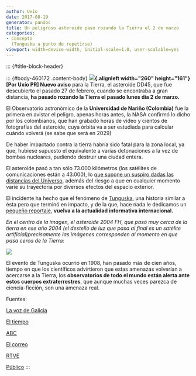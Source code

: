 ```yaml
---
author: Uxio
date: 2017-08-19
generator: pandoc
title: Un peligroso asteroide pasó rozando la Tierra el 2 de marzo
categories:
- Concepto
  (Tunguska a punto de repetirse)
viewport: width=device-width, initial-scale=1.0, user-scalable=yes
---
```


::: {#title-block-header}

::: {#body-460172 .content-body}
**![](http://upload.wikimedia.org/wikipedia/commons/thumb/3/3b/%28253%29_mathilde.jpg/260px-%28253%29_mathilde.jpg){.alignleft
width="260" height="161"}\[Por Uxío PR\] Nuevo aviso** para la Tierra,
el asteroide DD45, que fue descubierto el pasado 27 de febrero, cuando
se encontraba a gran distancia, **ha pasado rozando la Tierra el pasado
lunes día 2 de marzo.**

El Observatorio astronómico de la **Universidad de Nariño (Colombia)**
fue la primera en avistar el peligro, apenas horas antes, la NASA
confirmó lo dicho por los colombianos, que han grabado horas de vídeo y
cientos de fotografías del asteroide, cuya órbita va a ser estudiada
para calcular cuándo volverá (se sabe que será en 2029)

De haber impactado contra la tierra habría sido fatal para la zona
local, ya que, hubiese supuesto el equivalente a varias detonaciones a
la vez de bombas nucleares, pudiendo destruir una ciudad entera.

El asteroide pasó a tan sólo 73.000 kilómetros (los satélites de
comunicaciones están a 43.000), lo [que supone un suspiro dadas las
distancias del
Universo](http://entelequia.bligoo.com/content/view/459499/El_tamano_en_el_Universo_te_sientes_pequeno.html),
además del riesgo a que en cualquier momento varíe su trayectoria por
diversos efectos del espacio exterior.

El incidente ha hecho que el fenómeno de
[Tunguska](http://entelequia.bligoo.com/content/view/453564/El_evento_de_Tunguska_cien_anos_despues.html),
una historia similar a ésta pero que terminó en impacto, y de la que,
hace nada le dedicamos un [pequeño
reportaje](http://entelequia.bligoo.com/content/view/453564/El_evento_de_Tunguska_cien_anos_despues.html),
**vuelva a la actualidad informativa internacional.**

*En el centro de la imagen, el asteroide 2004 FH, que pasó muy cerca de
la tierra en ese año 2004 (el destello de luz que pasa al final es un
satélite artificial)precisamente las imágenes corresponden al momento en
que pasa cerca de la Tierra:*

![](http://upload.wikimedia.org/wikipedia/commons/0/0a/Asteroid_2004_FH.gif)

El evento de Tunguska ocurrió en 1908, han pasado más de cien años,
tiempo en que los científicos advirtieron que estas amenazas volverían a
acercarse a la Tierra, los **observatorios de todo el mundo están alerta
ante estos cuerpos extraterrestres**, que aunque muchas veces parezca de
ciencia-ficción, son una amenaza real.

Fuentes:

[La voz de
Galicia](http://www.lavozdegalicia.es/sociedad/2009/03/05/0003_7569291.htm)

[El
tiempo](http://www.eltiempo.com/vidadehoy/ciencia/peligroso-asteroide-paso-cerca-a-la-tierra-observatorio-de-pasto-capto-las-primeras-imagenes_4859602-1)

[ABC](http://www.abc.es/20090304/nacional-sociedad/asteroide-sobrevuela-tierra-siete-200903040210.html)

[El
correo](http://www.elcorreodigital.com/vizcaya/20090305/sociedad/asteroide-paso-lunes-rozando-20090305.html)

[RTVE](http://www.rtve.es/noticias/20090303/asteroide-roza-tierra/242448.shtml)

[Público](http://www.publico.es/ciencias/206170/asteroide/paso/lunes/cerca/tierra)
:::
